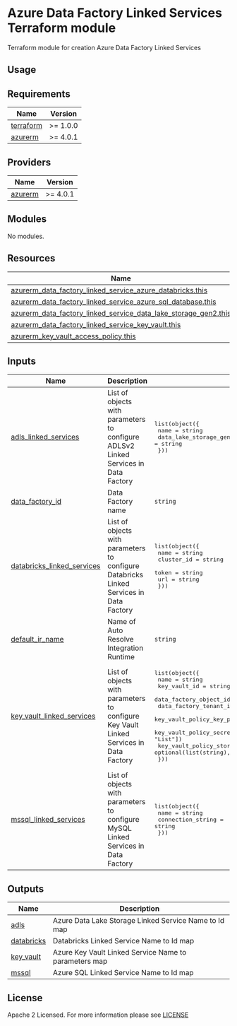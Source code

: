 # Azure Data Factory Linked Services Terraform module
Terraform module for creation Azure Data Factory Linked Services

## Usage

<!-- BEGIN_TF_DOCS -->
## Requirements

| Name | Version |
|------|---------|
| <a name="requirement_terraform"></a> [terraform](#requirement\_terraform) | >= 1.0.0 |
| <a name="requirement_azurerm"></a> [azurerm](#requirement\_azurerm) | >= 4.0.1 |

## Providers

| Name | Version |
|------|---------|
| <a name="provider_azurerm"></a> [azurerm](#provider\_azurerm) | >= 4.0.1 |

## Modules

No modules.

## Resources

| Name | Type |
|------|------|
| [azurerm_data_factory_linked_service_azure_databricks.this](https://registry.terraform.io/providers/hashicorp/azurerm/latest/docs/resources/data_factory_linked_service_azure_databricks) | resource |
| [azurerm_data_factory_linked_service_azure_sql_database.this](https://registry.terraform.io/providers/hashicorp/azurerm/latest/docs/resources/data_factory_linked_service_azure_sql_database) | resource |
| [azurerm_data_factory_linked_service_data_lake_storage_gen2.this](https://registry.terraform.io/providers/hashicorp/azurerm/latest/docs/resources/data_factory_linked_service_data_lake_storage_gen2) | resource |
| [azurerm_data_factory_linked_service_key_vault.this](https://registry.terraform.io/providers/hashicorp/azurerm/latest/docs/resources/data_factory_linked_service_key_vault) | resource |
| [azurerm_key_vault_access_policy.this](https://registry.terraform.io/providers/hashicorp/azurerm/latest/docs/resources/key_vault_access_policy) | resource |

## Inputs

| Name | Description | Type | Default | Required |
|------|-------------|------|---------|:--------:|
| <a name="input_adls_linked_services"></a> [adls\_linked\_services](#input\_adls\_linked\_services) | List of objects with parameters to configure ADLSv2 Linked Services in Data Factory | <pre>list(object({<br>    name                       = string<br>    data_lake_storage_gen2_url = string<br>  }))</pre> | `[]` | no |
| <a name="input_data_factory_id"></a> [data\_factory\_id](#input\_data\_factory\_id) | Data Factory name | `string` | n/a | yes |
| <a name="input_databricks_linked_services"></a> [databricks\_linked\_services](#input\_databricks\_linked\_services) | List of objects with parameters to configure Databricks Linked Services in Data Factory | <pre>list(object({<br>    name       = string<br>    cluster_id = string<br>    token      = string<br>    url        = string<br>  }))</pre> | `[]` | no |
| <a name="input_default_ir_name"></a> [default\_ir\_name](#input\_default\_ir\_name) | Name of Auto Resolve Integration Runtime | `string` | n/a | yes |
| <a name="input_key_vault_linked_services"></a> [key\_vault\_linked\_services](#input\_key\_vault\_linked\_services) | List of objects with parameters to configure Key Vault Linked Services in Data Factory | <pre>list(object({<br>    name                                 = string<br>    key_vault_id                         = string<br>    data_factory_object_id               = string<br>    data_factory_tenant_id               = string<br>    key_vault_policy_key_permissions     = optional(list(string), [])<br>    key_vault_policy_secret_permissions  = optional(list(string), ["Get", "List"])<br>    key_vault_policy_storage_permissions = optional(list(string), [])<br>  }))</pre> | `[]` | no |
| <a name="input_mssql_linked_services"></a> [mssql\_linked\_services](#input\_mssql\_linked\_services) | List of objects with parameters to configure MySQL Linked Services in Data Factory | <pre>list(object({<br>    name              = string<br>    connection_string = string<br>  }))</pre> | `[]` | no |

## Outputs

| Name | Description |
|------|-------------|
| <a name="output_adls"></a> [adls](#output\_adls) | Azure Data Lake Storage Linked Service Name to Id map |
| <a name="output_databricks"></a> [databricks](#output\_databricks) | Databricks Linked Service Name to Id map |
| <a name="output_key_vault"></a> [key\_vault](#output\_key\_vault) | Azure Key Vault Linked Service Name to parameters map |
| <a name="output_mssql"></a> [mssql](#output\_mssql) | Azure SQL Linked Service Name to Id map |
<!-- END_TF_DOCS -->

## License

Apache 2 Licensed. For more information please see [LICENSE](https://github.com/data-platform-hq/terraform-azurerm<>/tree/master/LICENSE)
